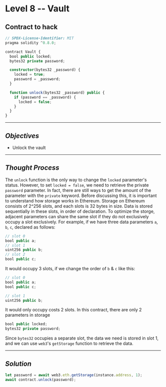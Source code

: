 # **Level 8 -- Vault**
## **Contract to hack**
``` ts
// SPDX-License-Identifier: MIT
pragma solidity ^0.8.0;

contract Vault {
  bool public locked;
  bytes32 private password;

  constructor(bytes32 _password) {
    locked = true;
    password = _password;
  }

  function unlock(bytes32 _password) public {
    if (password == _password) {
      locked = false;
    }
  }
}

```
---
## ***Objectives***
* Unlock the vault
---
## ***Thought Process***
The `unlock` function is the only way to change the `locked` parameter's status. However, to set `locked = false`, we need to retrieve the private `password` parameter. In fact, there are still ways to get the amount of the parameter with the `private` keyword. Before discussing this, it is important to understand how storage works in Ethereum. Storage on Ethereum consists of 2^256 slots, and each slots is 32 bytes in size. Data is stored sequentially in these slots, in order of declaration. To optimize the storge, adjacent parameters can share the same slot if they do not exclusively occupy a slot exclusively. For example, if we have three data parameters `a`, `b`, `c`, declared as follows:
``` ts
// slot 0
bool public a;
// slot 1
uint256 public b;
// slot 2
bool public c;
```
It would occupy 3 slots, if we change the order of `b` & `c` like this: 
```ts
// slot 0
bool public a;
bool public c;

// slot 1
uint256 public b;
```
It would only occupy costs 2 slots.
In this contract, there are only 2 parameters in storage
```ts
bool public locked;
bytes32 private password;
```
Since `bytes32` occupies a separate slot, the data we need is stored in slot 1, and we can use `web3`'s `getStorage` function to retrieve the data.

---
## ***Solution***
``` ts
let password = await web3.eth.getStorage(instance.address, 1);
await contract.unlock(password);
```



